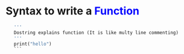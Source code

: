 # Syntax to write a <span style="color:blue;">Function</span> 



 ``` def name_of_function():
    '''
    Dostring explains function (It is like multy line commenting)
    '''
    print("hello") 
    ```

